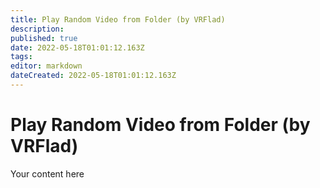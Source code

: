 ```yaml
---
title: Play Random Video from Folder (by VRFlad) 
description: 
published: true
date: 2022-05-18T01:01:12.163Z
tags: 
editor: markdown
dateCreated: 2022-05-18T01:01:12.163Z
---
```


# Play Random Video from Folder (by VRFlad) 
Your content here